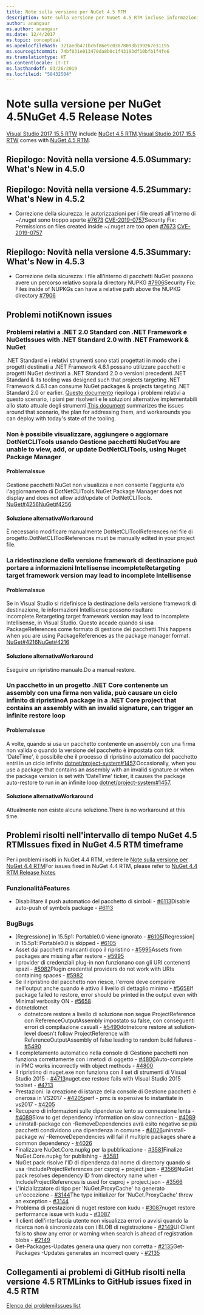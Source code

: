 ```yaml
---
title: Note sulla versione per NuGet 4.5 RTM
description: Note sulla versione per NuGet 4.5 RTM incluse informazioni su problemi noti, correzioni di bug e DCR.
author: anangaur
ms.author: anangaur
ms.date: 12/4/2017
ms.topic: conceptual
ms.openlocfilehash: 321aedb471bc6f86e9c03878093b199267e31195
ms.sourcegitcommit: 74bf831e013470da8b0c1f43193df10bfb1f4fe6
ms.translationtype: HT
ms.contentlocale: it-IT
ms.lasthandoff: 03/26/2019
ms.locfileid: "58432504"
---
```

# <a name="nuget-45-release-notes"></a><span data-ttu-id="91752-103">Note sulla versione per NuGet 4.5</span><span class="sxs-lookup"><span data-stu-id="91752-103">NuGet 4.5 Release Notes</span></span>

<span data-ttu-id="91752-104">[Visual Studio 2017 15.5 RTW](https://www.visualstudio.com/news/releasenotes/vs2017-relnotes) include [NuGet 4.5 RTM](https://dist.nuget.org/win-x86-commandline/v4.5.0/nuget.exe).</span><span class="sxs-lookup"><span data-stu-id="91752-104">[Visual Studio 2017 15.5 RTW](https://www.visualstudio.com/news/releasenotes/vs2017-relnotes) comes with [NuGet 4.5 RTM](https://dist.nuget.org/win-x86-commandline/v4.5.0/nuget.exe).</span></span>

## <a name="summary-whats-new-in-450"></a><span data-ttu-id="91752-105">Riepilogo: Novità nella versione 4.5.0</span><span class="sxs-lookup"><span data-stu-id="91752-105">Summary: What's New in 4.5.0</span></span>

## <a name="summary-whats-new-in-452"></a><span data-ttu-id="91752-106">Riepilogo: Novità nella versione 4.5.2</span><span class="sxs-lookup"><span data-stu-id="91752-106">Summary: What's New in 4.5.2</span></span>

* <span data-ttu-id="91752-107">Correzione della sicurezza: le autorizzazioni per i file creati all'interno di ~/.nuget sono troppo aperte [#7673](https://github.com/NuGet/Home/issues/7673) [CVE-2019-0757](https://portal.msrc.microsoft.com/en-us/security-guidance/advisory/CVE-2019-0757)</span><span class="sxs-lookup"><span data-stu-id="91752-107">Security Fix: Permissions on files created inside ~/.nuget are too open [#7673](https://github.com/NuGet/Home/issues/7673) [CVE-2019-0757](https://portal.msrc.microsoft.com/en-us/security-guidance/advisory/CVE-2019-0757)</span></span>

## <a name="summary-whats-new-in-453"></a><span data-ttu-id="91752-108">Riepilogo: Novità nella versione 4.5.3</span><span class="sxs-lookup"><span data-stu-id="91752-108">Summary: What's New in 4.5.3</span></span>

* <span data-ttu-id="91752-109">Correzione della sicurezza: i file all'interno di pacchetti NuGet possono avere un percorso relativo sopra la directory NUPKG [#7906](https://github.com/NuGet/Home/issues/7906)</span><span class="sxs-lookup"><span data-stu-id="91752-109">Security Fix: Files inside of NUPKGs can have a relative path above the NUPKG directory [#7906](https://github.com/NuGet/Home/issues/7906)</span></span>

## <a name="known-issues"></a><span data-ttu-id="91752-110">Problemi noti</span><span class="sxs-lookup"><span data-stu-id="91752-110">Known issues</span></span>

### <a name="issues-with-net-standard-20-with-net-framework--nuget"></a><span data-ttu-id="91752-111">Problemi relativi a .NET 2.0 Standard con .NET Framework e NuGet</span><span class="sxs-lookup"><span data-stu-id="91752-111">Issues with .NET Standard 2.0 with .NET Framework & NuGet</span></span> 

<span data-ttu-id="91752-112">.NET Standard e i relativi strumenti sono stati progettati in modo che i progetti destinati a .NET Framework 4.6.1 possano utilizzare pacchetti e progetti NuGet destinati a .NET Standard 2.0 o versioni precedenti.</span><span class="sxs-lookup"><span data-stu-id="91752-112">.NET Standard & its tooling was designed such that projects targeting .NET Framework 4.6.1 can consume NuGet packages & projects targeting .NET Standard 2.0 or earlier.</span></span> <span data-ttu-id="91752-113">[Questo documento](https://github.com/dotnet/standard/issues/481) riepiloga i problemi relativi a questo scenario, i piani per risolverli e le soluzioni alternative implementabili allo stato attuale degli strumenti.</span><span class="sxs-lookup"><span data-stu-id="91752-113">[This document](https://github.com/dotnet/standard/issues/481) summarizes the issues around that scenario, the plan for addressing them, and workarounds you can deploy with today's state of the tooling.</span></span>

### <a name="you-are-unable-to-view-add-or-update-dotnetclitools-using-nuget-package-manager"></a><span data-ttu-id="91752-114">Non è possibile visualizzare, aggiungere o aggiornare DotNetCLITools usando Gestione pacchetti NuGet</span><span class="sxs-lookup"><span data-stu-id="91752-114">You are unable to view, add, or update DotNetCLITools, using Nuget Package Manager</span></span>

#### <a name="issue"></a><span data-ttu-id="91752-115">Problema</span><span class="sxs-lookup"><span data-stu-id="91752-115">Issue</span></span>

<span data-ttu-id="91752-116">Gestione pacchetti NuGet non visualizza e non consente l'aggiunta e/o l'aggiornamento di DotNetCLITools.</span><span class="sxs-lookup"><span data-stu-id="91752-116">NuGet Package Manager does not display and does not allow add/update of DotNetCLITools.</span></span> [<span data-ttu-id="91752-117">NuGet#4256</span><span class="sxs-lookup"><span data-stu-id="91752-117">NuGet#4256</span></span>](https://github.com/NuGet/Home/issues/4256)

#### <a name="workaround"></a><span data-ttu-id="91752-118">Soluzione alternativa</span><span class="sxs-lookup"><span data-stu-id="91752-118">Workaround</span></span>

<span data-ttu-id="91752-119">È necessario modificare manualmente DotNetCLIToolReferences nel file di progetto.</span><span class="sxs-lookup"><span data-stu-id="91752-119">DotNetCLIToolReferences must be manually edited in your project file.</span></span>

### <a name="retargeting-target-framework-version-may-lead-to-incomplete-intellisense"></a><span data-ttu-id="91752-120">La ridestinazione della versione framework di destinazione può portare a informazioni Intellisense incomplete</span><span class="sxs-lookup"><span data-stu-id="91752-120">Retargeting target framework version may lead to incomplete Intellisense</span></span>

#### <a name="issue"></a><span data-ttu-id="91752-121">Problema</span><span class="sxs-lookup"><span data-stu-id="91752-121">Issue</span></span>

<span data-ttu-id="91752-122">Se in Visual Studio si ridefinisce la destinazione della versione framework di destinazione, le informazioni Intellisense possono risultare incomplete.</span><span class="sxs-lookup"><span data-stu-id="91752-122">Retargeting target framework version may lead to incomplete Intellisense, in Visual Studio.</span></span> <span data-ttu-id="91752-123">Questo accade quando si usa PackageReferences come formato di gestione dei pacchetti.</span><span class="sxs-lookup"><span data-stu-id="91752-123">This happens when you are using PackageReferences as the package manager format.</span></span> [<span data-ttu-id="91752-124">NuGet#4216</span><span class="sxs-lookup"><span data-stu-id="91752-124">NuGet#4216</span></span>](https://github.com/NuGet/Home/issues/4216)

#### <a name="workaround"></a><span data-ttu-id="91752-125">Soluzione alternativa</span><span class="sxs-lookup"><span data-stu-id="91752-125">Workaround</span></span>

<span data-ttu-id="91752-126">Eseguire un ripristino manuale.</span><span class="sxs-lookup"><span data-stu-id="91752-126">Do a manual restore.</span></span>

### <a name="a-package-in-a-net-core-project-that-contains-an-assembly-with-an-invalid-signature-can-trigger-an-infinite-restore-loop"></a><span data-ttu-id="91752-127">Un pacchetto in un progetto .NET Core contenente un assembly con una firma non valida, può causare un ciclo infinito di ripristino</span><span class="sxs-lookup"><span data-stu-id="91752-127">A package in a .NET Core project that contains an assembly with an invalid signature, can trigger an infinite restore loop</span></span>

#### <a name="issue"></a><span data-ttu-id="91752-128">Problema</span><span class="sxs-lookup"><span data-stu-id="91752-128">Issue</span></span>

<span data-ttu-id="91752-129">A volte, quando si usa un pacchetto contenente un assembly con una firma non valida o quando la versione del pacchetto è impostata con tick 'DateTime', è possibile che il processo di ripristino automatico del pacchetto entri in un ciclo infinito [dotnet/project-system#1457](https://github.com/dotnet/project-system/issues/1457).</span><span class="sxs-lookup"><span data-stu-id="91752-129">Occasionally, when you use a package that contains an assembly with an invalid signature or when the package version is set with 'DateTime' ticker, it causes the package auto-restore to run in an infinite loop [dotnet/project-system#1457](https://github.com/dotnet/project-system/issues/1457).</span></span>

#### <a name="workaround"></a><span data-ttu-id="91752-130">Soluzione alternativa</span><span class="sxs-lookup"><span data-stu-id="91752-130">Workaround</span></span>

<span data-ttu-id="91752-131">Attualmente non esiste alcuna soluzione.</span><span class="sxs-lookup"><span data-stu-id="91752-131">There is no workaround at this time.</span></span>

## <a name="issues-fixed-in-nuget-45-rtm-timeframe"></a><span data-ttu-id="91752-132">Problemi risolti nell'intervallo di tempo NuGet 4.5 RTM</span><span class="sxs-lookup"><span data-stu-id="91752-132">Issues fixed in NuGet 4.5 RTM timeframe</span></span>

<span data-ttu-id="91752-133">Per i problemi risolti in NuGet 4.4 RTM, vedere le [Note sulla versione per NuGet 4.4 RTM](../release-notes/nuget-4.4-RTM.md)</span><span class="sxs-lookup"><span data-stu-id="91752-133">For issues fixed in NuGet 4.4 RTM, please refer to [NuGet 4.4 RTM Release Notes](../release-notes/nuget-4.4-RTM.md)</span></span> 

### <a name="features"></a><span data-ttu-id="91752-134">Funzionalità</span><span class="sxs-lookup"><span data-stu-id="91752-134">Features</span></span>

- <span data-ttu-id="91752-135">Disabilitare il push automatico del pacchetto di simboli - [#6113](https://github.com/NuGet/Home/issues/6113)</span><span class="sxs-lookup"><span data-stu-id="91752-135">Disable auto-push of symbols package - [#6113](https://github.com/NuGet/Home/issues/6113)</span></span>

### <a name="bugs"></a><span data-ttu-id="91752-136">Bug</span><span class="sxs-lookup"><span data-stu-id="91752-136">Bugs</span></span>

- <span data-ttu-id="91752-137">[Regressione] in 15.5p1: Portable0.0 viene ignorato - [#6105](https://github.com/NuGet/Home/issues/6105)</span><span class="sxs-lookup"><span data-stu-id="91752-137">[Regression] in 15.5p1: Portable0.0 is skipped - [#6105](https://github.com/NuGet/Home/issues/6105)</span></span>
- <span data-ttu-id="91752-138">Asset dai pacchetti mancanti dopo il ripristino - [#5995](https://github.com/NuGet/Home/issues/5995)</span><span class="sxs-lookup"><span data-stu-id="91752-138">Assets from packages are missing after restore - [#5995](https://github.com/NuGet/Home/issues/5995)</span></span>
- <span data-ttu-id="91752-139">I provider di credenziali plug-in non funzionano con gli URI contenenti spazi - [#5982](https://github.com/NuGet/Home/issues/5982)</span><span class="sxs-lookup"><span data-stu-id="91752-139">Plugin credential providers do not work with URIs containing spaces - [#5982](https://github.com/NuGet/Home/issues/5982)</span></span>
- <span data-ttu-id="91752-140">Se il ripristino del pacchetto non riesce, l'errore deve comparire nell'output anche quando è attivo il livello di dettaglio minimo - [#5658](https://github.com/NuGet/Home/issues/5658)</span><span class="sxs-lookup"><span data-stu-id="91752-140">If package failed to restore, error should be printed in the output even with Minimal verbosity ON - [#5658](https://github.com/NuGet/Home/issues/5658)</span></span>
- <span data-ttu-id="91752-141">dotnet</span><span class="sxs-lookup"><span data-stu-id="91752-141">dotnet</span></span>
  - <span data-ttu-id="91752-142">dotnetcore restore a livello di soluzione non segue ProjectReference con ReferenceOutputAssembly impostato su false, con conseguenti errori di compilazione casuali - [#5490](https://github.com/NuGet/Home/issues/5490)</span><span class="sxs-lookup"><span data-stu-id="91752-142">dotnetcore restore at solution-level doesn't follow ProjectReference with ReferenceOutputAssembly of false leading to random build failures - [#5490](https://github.com/NuGet/Home/issues/5490)</span></span>
- <span data-ttu-id="91752-143">Il completamento automatico nella console di Gestione pacchetti non funziona correttamente con i metodi di oggetto - [#4800](https://github.com/NuGet/Home/issues/4800)</span><span class="sxs-lookup"><span data-stu-id="91752-143">Auto-complete in PMC works incorrectly with object methods - [#4800](https://github.com/NuGet/Home/issues/4800)</span></span>
- <span data-ttu-id="91752-144">Il ripristino di nuget.exe non funziona con il set di strumenti di Visual Studio 2015 - [#4713](https://github.com/NuGet/Home/issues/4713)</span><span class="sxs-lookup"><span data-stu-id="91752-144">nuget.exe restore fails with Visual Studio 2015 toolset - [#4713](https://github.com/NuGet/Home/issues/4713)</span></span>
- <span data-ttu-id="91752-145">Prestazioni: la creazione di istanze della console di Gestione pacchetti è onerosa in VS2017 - [#4205](https://github.com/NuGet/Home/issues/4205)</span><span class="sxs-lookup"><span data-stu-id="91752-145">perf - pmc is expensive to instantiate in vs2017 - [#4205](https://github.com/NuGet/Home/issues/4205)</span></span>
- <span data-ttu-id="91752-146">Recupero di informazioni sulle dipendenze lento su connessione lenta - [#4089](https://github.com/NuGet/Home/issues/4089)</span><span class="sxs-lookup"><span data-stu-id="91752-146">Slow to get dependency information on slow connection - [#4089](https://github.com/NuGet/Home/issues/4089)</span></span>
- <span data-ttu-id="91752-147">uninstall-package con -RemoveDependencies avrà esito negativo se più pacchetti condividono una dipendenza in comune - [#4026](https://github.com/NuGet/Home/issues/4026)</span><span class="sxs-lookup"><span data-stu-id="91752-147">uninstall-package w/ -RemoveDependencies will fail if multiple packages share a common dependency - [#4026](https://github.com/NuGet/Home/issues/4026)</span></span>
- <span data-ttu-id="91752-148">Finalizzare NuGet.Core.nupkg per la pubblicazione - [#3581](https://github.com/NuGet/Home/issues/3581)</span><span class="sxs-lookup"><span data-stu-id="91752-148">Finalize NuGet.Core.nupkg for publishing - [#3581](https://github.com/NuGet/Home/issues/3581)</span></span>
- <span data-ttu-id="91752-149">NuGet pack risolve l'ID di dipendenza dal nome di directory quando si usa -IncludeProjectReferences per csproj + project.json - [#3566](https://github.com/NuGet/Home/issues/3566)</span><span class="sxs-lookup"><span data-stu-id="91752-149">NuGet pack resolves dependency ID from directory name when -IncludeProjectReferences is used for csproj + project.json - [#3566](https://github.com/NuGet/Home/issues/3566)</span></span>
- <span data-ttu-id="91752-150">L'inizializzatore di tipo per 'NuGet.ProxyCache' ha generato un'eccezione - [#3144](https://github.com/NuGet/Home/issues/3144)</span><span class="sxs-lookup"><span data-stu-id="91752-150">The type initializer for 'NuGet.ProxyCache' threw an exception - [#3144](https://github.com/NuGet/Home/issues/3144)</span></span>
- <span data-ttu-id="91752-151">Problema di prestazioni di nuget restore con kudu - [#3087](https://github.com/NuGet/Home/issues/3087)</span><span class="sxs-lookup"><span data-stu-id="91752-151">nuget restore performance issue with kudu - [#3087](https://github.com/NuGet/Home/issues/3087)</span></span>
- <span data-ttu-id="91752-152">Il client dell'interfaccia utente non visualizza errori o avvisi quando la ricerca non è sincronizzata con i BLOB di registrazione - [#2149](https://github.com/NuGet/Home/issues/2149)</span><span class="sxs-lookup"><span data-stu-id="91752-152">UI Client fails to show any error or warning when search is ahead of registration blobs - [#2149](https://github.com/NuGet/Home/issues/2149)</span></span>
- <span data-ttu-id="91752-153">Get-Packages-Updates genera una query non corretta - [#2135](https://github.com/NuGet/Home/issues/2135)</span><span class="sxs-lookup"><span data-stu-id="91752-153">Get-Packages -Updates generates an incorrect query - [#2135](https://github.com/NuGet/Home/issues/2135)</span></span>

## <a name="links-to-github-issues-fixed-in-45-rtm"></a><span data-ttu-id="91752-154">Collegamenti ai problemi di GitHub risolti nella versione 4.5 RTM</span><span class="sxs-lookup"><span data-stu-id="91752-154">Links to GitHub issues fixed in 4.5 RTM</span></span>

[<span data-ttu-id="91752-155">Elenco dei problemi</span><span class="sxs-lookup"><span data-stu-id="91752-155">Issues list</span></span>](https://github.com/NuGet/Home/issues?q=is%3Aissue+milestone%3A4.5+is%3Aclosed)
